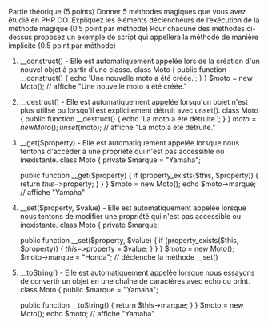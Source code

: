 Partie théorique (5 points)
Donner 5 méthodes magiques que vous avez étudié en PHP OO. Expliquez les éléments
déclencheurs de l’exécution de la méthode magique (0.5 point par méthode)
Pour chacune des méthodes ci-dessus proposez un exemple de script qui appellera la méthode de manière implicite
(0.5 point par méthode)


1. __construct() - Elle est automatiquement appelée lors de la création d'un nouvel objet à partir d'une classe.
   class Moto {
   public function __construct() {
   echo 'Une nouvelle moto a été créée.';
   }
   }
   $moto = new Moto(); // affiche "Une nouvelle moto a été créée."

2. __destruct() - Elle est automatiquement appelée lorsqu'un objet n'est plus utilisé ou lorsqu'il est explicitement détruit avec unset().
   class Moto {
   public function __destruct() {
   echo 'La moto a été détruite.';
   }
   }
   $moto = new Moto();
   unset($moto); // affiche "La moto a été détruite."

3. __get($property) - Elle est automatiquement appelée lorsque nous tentons d'accéder à une propriété qui n'est pas accessible ou inexistante.
   class Moto {
   private $marque = "Yamaha";

   public function __get($property) {
   if (property_exists($this, $property)) {
   return $this->$property;
   }
   }
   }
   $moto = new Moto();
   echo $moto->marque; // affiche "Yamaha"

4. __set($property, $value) - Elle est automatiquement appelée lorsque nous tentons de modifier une propriété qui n'est pas accessible ou inexistante.
   class Moto {
   private $marque;

   public function __set($property, $value) {
   if (property_exists($this, $property)) {
   $this->$property = $value;
   }
   }
   }
   $moto = new Moto();
   $moto->marque = "Honda"; // déclenche la méthode __set()

5. __toString() - Elle est automatiquement appelée lorsque nous essayons de convertir un objet en une chaîne de caractères avec echo ou print.
   class Moto {
   public $marque = "Yamaha";

   public function __toString() {
   return $this->marque;
   }
   }
   $moto = new Moto();
   echo $moto; // affiche "Yamaha"


